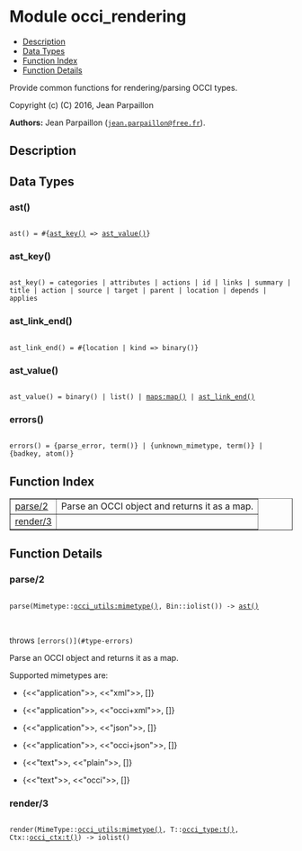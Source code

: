 

# Module occi_rendering #
* [Description](#description)
* [Data Types](#types)
* [Function Index](#index)
* [Function Details](#functions)

Provide common functions for rendering/parsing OCCI types.

Copyright (c) (C) 2016, Jean Parpaillon

__Authors:__ Jean Parpaillon ([`jean.parpaillon@free.fr`](mailto:jean.parpaillon@free.fr)).

<a name="description"></a>

## Description ##

<a name="types"></a>

## Data Types ##




### <a name="type-ast">ast()</a> ###


<pre><code>
ast() = #{<a href="#type-ast_key">ast_key()</a> =&gt; <a href="#type-ast_value">ast_value()</a>}
</code></pre>




### <a name="type-ast_key">ast_key()</a> ###


<pre><code>
ast_key() = categories | attributes | actions | id | links | summary | title | action | source | target | parent | location | depends | applies
</code></pre>




### <a name="type-ast_link_end">ast_link_end()</a> ###


<pre><code>
ast_link_end() = #{location | kind =&gt; binary()}
</code></pre>




### <a name="type-ast_value">ast_value()</a> ###


<pre><code>
ast_value() = binary() | list() | <a href="maps.md#type-map">maps:map()</a> | <a href="#type-ast_link_end">ast_link_end()</a>
</code></pre>




### <a name="type-errors">errors()</a> ###


<pre><code>
errors() = {parse_error, term()} | {unknown_mimetype, term()} | {badkey, atom()}
</code></pre>

<a name="index"></a>

## Function Index ##


<table width="100%" border="1" cellspacing="0" cellpadding="2" summary="function index"><tr><td valign="top"><a href="#parse-2">parse/2</a></td><td>Parse an OCCI object and returns it as a map.</td></tr><tr><td valign="top"><a href="#render-3">render/3</a></td><td></td></tr></table>


<a name="functions"></a>

## Function Details ##

<a name="parse-2"></a>

### parse/2 ###

<pre><code>
parse(Mimetype::<a href="occi_utils.md#type-mimetype">occi_utils:mimetype()</a>, Bin::iolist()) -&gt; <a href="#type-ast">ast()</a>
</code></pre>
<br />

throws `[errors()](#type-errors)`

Parse an OCCI object and returns it as a map.

Supported mimetypes are:

* {<<"application">>, <<"xml">>, []}

* {<<"application">>, <<"occi+xml">>, []}

* {<<"application">>, <<"json">>, []}

* {<<"application">>, <<"occi+json">>, []}

* {<<"text">>, <<"plain">>, []}

* {<<"text">>, <<"occi">>, []}


<a name="render-3"></a>

### render/3 ###

<pre><code>
render(MimeType::<a href="occi_utils.md#type-mimetype">occi_utils:mimetype()</a>, T::<a href="occi_type.md#type-t">occi_type:t()</a>, Ctx::<a href="occi_ctx.md#type-t">occi_ctx:t()</a>) -&gt; iolist()
</code></pre>
<br />

